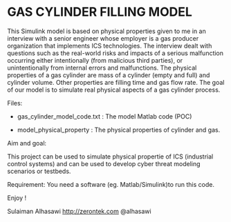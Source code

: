 # GAS CYLINDER FILLING MODEL

This Simulink model is based on physical properties given to me in an interview with a senior engineer whose employer is a gas producer organization that implements ICS technologies. The interview dealt with questions such as the real-world risks and impacts of a serious malfunction occurring either intentionally (from malicious third parties), or unintentionally from internal errors and malfunctions. The physical properties of a gas cylinder are mass of a cylinder (empty and full) and cylinder volume. Other properties are filling time and gas flow rate. The goal of our model is to simulate real physical aspects of a gas cylinder process.

Files:
 - gas_cylinder_model_code.txt : The model Matlab code (POC)

 - model_physical_property : The physical properties of cylinder and gas.

Aim and goal:

This project can be used to simulate physical propertie of ICS (industrial control systems) and can be used to develop cyber threat modeling scenarios or testbeds.

Requirement: You need a software (eg. Matlab/Simulink)to run this code. 

Enjoy !

 Sulaiman Alhasawi
 http://zerontek.com
 @alhasawi
